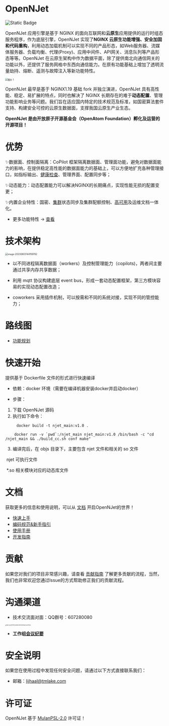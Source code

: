 # OpenNJet

![Static Badge](https://img.shields.io/badge/License-MulanPSL%202.0-blue)

OpenNJet 应用引擎是基于 NGINX 的面向互联网和**云原生**应用提供的运行时组态服务程序，作为底层引擎，OpenNJet 实现了**NGINX 云原生功能增强、安全加固和代码重构**，利用动态加载机制可以实现不同的产品形态，如Web服务器、流媒体服务器、负载均衡、代理(Proxy)、应用中间件、API网关、消息队列等产品形态等等。OpenNJet 在云原生架构中作为数据平面，除了提供南北向通信网关的功能以外，还提供了服务网格中东西向通信能力。在原有功能基础上增加了透明流量劫持、熔断、遥测与故障注入等新功能特性。

<img src="https://gitee.com/gebona/picture/raw/master/202308031418513.png" alt="图片 1" style="zoom:50%;" />

OpenNJet 最早是基于 NGINX1.19 基础 fork 并独立演进，OpenNJet 具有高性能、稳定、易扩展的特点，同时也解决了 NGINX 长期存在的难于**动态配置**、管理功能影响业务等问题。我们旨在适应国内特定的技术规范及标准，如国密算法套件支持、构建安全可控的云原生数据面，支撑我国云原生产业生态。

**OpenNJet 是由开放原子开源基金会（OpenAtom Foundation）孵化及运营的开源项目！**

# 优势

✨数据面、控制面隔离：CoPilot 框架隔离数据面、管理面功能，避免对数据面能力的影响，在提供稳定高性能的数据面能力的基础上，可以方便地扩充各种管理接口，如指标输出、[健康检查](https://gitee.com/njet-rd/docs/blob/master/zh-cn/OpenNJet%E4%BD%BF%E7%94%A8%E6%89%8B%E5%86%8Cv1.1.2.md#36-%E4%B8%BB%E5%8A%A8%E5%81%A5%E5%BA%B7%E6%A3%80%E6%9F%A5)、管理界面、配置同步等；

✨动态能力：动态配置能力可以解决NGINX的长期痛点，实现性能无损的配置变更；

✨内置企业特性：国密、[集群](https://gitee.com/njet-rd/docs/blob/master/zh-cn/OpenNJet%E4%BD%BF%E7%94%A8%E6%89%8B%E5%86%8Cv1.1.2.md#323-%E7%BB%84%E6%92%AD%E9%9B%86%E7%BE%A4)状态同步及集群配额控制、[高可用](https://gitee.com/njet-rd/docs/blob/master/zh-cn/OpenNJet%E4%BD%BF%E7%94%A8%E6%89%8B%E5%86%8Cv1.1.2.md#323-copilotha)及运维文档一体化。

- 更多功能特性 -> [查看](https://gitee.com/njet-rd/docs/blob/master/zh-cn/OpenNJet%E5%8A%9F%E8%83%BD%E7%89%B9%E6%80%A7.md)

# 技术架构

<img src="https://gitee.com/gebona/picture/raw/master/202308031442571.png" alt="image-20230803144159782" style="zoom:50%;" />

- 以不同进程隔离数据面（workers）及控制管理能力（copilots)，两者间主要通过共享内存共享数据；

- 利用 mqtt 协议构建底层 event bus，形成一套动态配置框架，第三方模块容易的实现动态配置改造；
- coworkers 采用插件机制，可以按需和不同的系统对接，实现不同的管控能力；

# 路线图

- [功能规划](https://gitee.com/njet-rd/njet/milestones/190511)

# **快速开始**

提供基于 Dockerfile 文件的形式进行快速编译

- 依赖：docker 环境（需要在编译机器安装docker并启动docker）

- 步骤：  

1. 下载 OpenNJet 源码
2. 执行如下命令：

```
     docker build -t njet_main:v1.0 .

​    docker run -v `pwd`:/njet_main njet_main:v1.0 /bin/bash -c "cd /njet_main && ./build_cc.sh conf make"
```

3. 编译完后，在 objs 目录下，主要包含 njet 文件和相关的 so 文件

​     njet 可执行文件

​     *.so 相关模块对应的动态库文件

# 文档

获取更多的信息和使用说明，可以从 [文档](https://gitee.com/njet-rd/docs) 开启OpenNJet的世界！

- [快速上手](https://gitee.com/njet-rd/docs/blob/master/zh-cn/OpenNJet%E5%BF%AB%E9%80%9F%E4%B8%8A%E6%89%8B.md)
- [编码规范&新手指引](https://gitee.com/njet-rd/docs/blob/master/zh-cn/OpenNJet%E7%BC%96%E7%A0%81%E8%A7%84%E8%8C%83%E4%BB%A5%E5%8F%8A%E6%96%B0%E6%89%8B%E6%8C%87%E5%BC%95.md)
- [使用手册](https://gitee.com/njet-rd/docs/blob/master/zh-cn/OpenNJet%E4%BD%BF%E7%94%A8%E6%89%8B%E5%86%8Cv1.1.2.md)
- [开发指南](https://gitee.com/njet-rd/docs/blob/master/zh-cn/CoPilot%E5%BC%80%E5%8F%91%E6%8C%87%E5%8D%97.md)

# 贡献

如果您对我们的项目非常感兴趣，请查看 [贡献指南](https://gitee.com/njet-rd/community/blob/master/%E5%BC%80%E5%8F%91%E8%80%85%E8%B4%A1%E7%8C%AE%E6%8C%87%E5%8D%97.md) 了解更多贡献的流程，当然，我们也非常欢迎您通过Issue的方式帮助修正我们的贡献流程。


# 沟通渠道

- 技术交流面对面：QQ群号：607280080

<img src="https://gitee.com/gebona/picture/raw/master/202308031735418.png" alt="WeChat7df7875d28df2f367d1693b20a30762b" style="zoom:25%;" />

- **工作组[会议纪要](http://opennjet.tmlake.com:9011/p/OpenNJet_%E5%8F%8C%E5%91%A8%E4%BC%9A)**

# 安全说明

如果您在使用过程中发现任何安全问题，请通过以下方式直接联系我们： 

- 邮箱：lijhaal@tmlake.com

# 许可证

OpenNJet 基于 [MulanPSL-2.0](http://license.coscl.org.cn/MulanPSL2/) 许可证！

